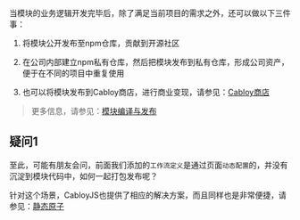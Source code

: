 当模块的业务逻辑开发完毕后，除了满足当前项目的需求之外，还可以做以下三件事：

1. 将模块公开发布至npm仓库，贡献到开源社区

2. 在公司内部建立npm私有仓库，然后把模块发布到私有仓库，形成公司资产，便于在不同的项目中重复使用

3. 也可以将模块发布到Cabloy商店，进行商业变现，请参见：[Cabloy商店](https://cabloy.com/zh-cn/articles/store.html)

> 更多信息，请参见：[模块编译与发布](https://cabloy.com/zh-cn/articles/module-compile.html)

## 疑问1

至此，可能有朋友会问，前面我们添加的`工作流定义`是通过页面`动态配置`的，并没有沉淀到模块代码中，如何一起打包发布呢？

针对这个场景，CabloyJS也提供了相应的解决方案，而且同样也是非常便捷，请参见：[静态原子](https://cabloy.com/zh-cn/articles/atom-static.html)